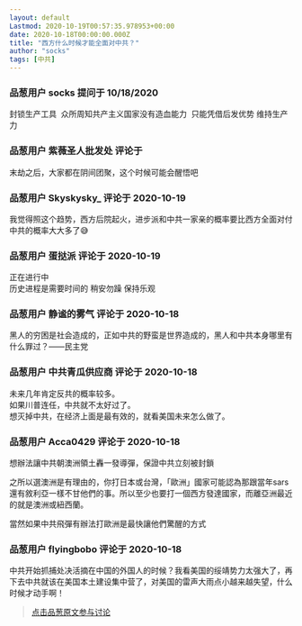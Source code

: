 ```yaml
---
layout: default
Lastmod: 2020-10-19T00:57:35.978953+00:00
date: 2020-10-18T00:00:00.000Z
title: "西方什么时候才能全面对中共？"
author: "socks"
tags: [中共]
---
```



### 品葱用户 **socks** 提问于 10/18/2020
    
封锁生产工具  众所周知共产主义国家没有造血能力  只能凭借后发优势 维持生产力
    
                

### 品葱用户 **紫薇圣人批发处** 评论于 
        
末劫之后，大家都在阴间团聚，这个时候可能会醒悟吧
        
                

### 品葱用户 **Skyskysky_** 评论于 2020-10-19
        
我觉得照这个趋势，西方后院起火，进步派和中共一家亲的概率要比西方全面对付中共的概率大大多了😅
        
                

### 品葱用户 **蛋挞派** 评论于 2020-10-19
        
正在进行中  
历史进程是需要时间的 稍安勿躁 保持乐观
        
                

### 品葱用户 **静谧的雾气** 评论于 2020-10-18
        
黑人的穷困是社会造成的，正如中共的野蛮是世界造成的，黑人和中共本身哪里有什么罪过？——民主党
        
                

### 品葱用户 **中共青瓜供应商** 评论于 2020-10-18
        
未来几年肯定反共的概率较多。  
如果川普连任，中共就不太好过了。  
想灭掉中共，在经济上面是最有效的，就看美国未来怎么做了。
        
                

### 品葱用户 **Acca0429** 评论于 2020-10-18
        
想辦法讓中共朝澳洲領土轟一發導彈，保證中共立刻被封鎖  
  
之所以選澳洲是有理由的，你打日本或台灣，「歐洲」國家可能認為那跟當年sars還有敘利亞一樣不甘他們的事。所以至少也要打一個西方發達國家，而離亞洲最近的就是澳洲或紐西蘭。  
  
  
當然如果中共飛彈有辦法打歐洲是最快讓他們驚醒的方式
        
                

### 品葱用户 **flyingbobo** 评论于 2020-10-18
        
中共开始抓捕处决活摘在中国的外国人的时候？我看美国的绥靖势力太强大了，再下去中共就该在美国本土建设集中营了，对美国的雷声大雨点小越来越失望，什么时候才动手啊！
        
                





> [点击品葱原文参与讨论](https://pincong.rocks/question/32380)

